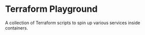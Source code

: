 # Terraform Playground

A collection of Terraform scripts to spin up various services inside containers.
